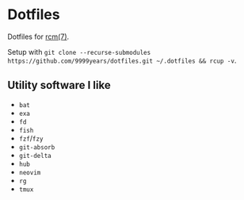 # Dotfiles

Dotfiles for [rcm(7)](https://github.com/thoughtbot/rcm).

Setup with `git clone --recurse-submodules https://github.com/9999years/dotfiles.git ~/.dotfiles && rcup -v`.

## Utility software I like

- `bat`
- `exa`
- `fd`
- `fish`
- `fzf`/`fzy`
- `git-absorb`
- `git-delta`
- `hub`
- `neovim`
- `rg`
- `tmux`
